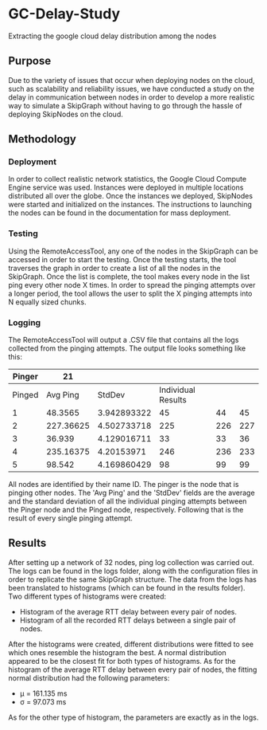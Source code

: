 # GC-Delay-Study
Extracting the google cloud delay distribution among the nodes

## Purpose
Due to the variety of issues that occur when deploying nodes on the cloud, such as scalability and reliability issues, we have conducted a study on the delay in communication between nodes in order to develop a more realistic way to simulate a SkipGraph without having to go through the hassle of deploying SkipNodes on the cloud.

## Methodology

### Deployment
In order to collect realistic network statistics, the Google Cloud Compute Engine service was used. Instances were deployed in multiple locations distributed all over the globe. Once the instances we deployed, SkipNodes were started and initialized on the instances. The instructions to launching the nodes can be found in the documentation for mass deployment.

### Testing 
Using the RemoteAccessTool, any one of the nodes in the SkipGraph can be accessed in order to start the testing. Once the testing starts, the tool traverses the graph in order to create a list of all the nodes in the SkipGraph. Once the list is complete, the tool makes every node in the list ping every other node X times. In order to spread the pinging attempts over a longer period, the tool allows the user to split the X pinging attempts into N equally sized chunks.

### Logging
The RemoteAccessTool will output a .CSV file that contains all the logs collected from the pinging attempts. The output file looks something like this:

|Pinger| 21 | | | | |
|--|--|--|--|--|--|
| Pinged | Avg Ping | StdDev | Individual Results |  |
| 1 | 48.3565 | 3.942893322 | 45 | 44 | 45 | 44 | 52 | 51 |
| 2 | 227.36625 | 4.502733718 | 225 | 226 | 227 | 227 | 226 | 225 |
| 3 | 36.939 | 4.129016711 | 33 | 33 | 36 | 37 | 76 | 37 |
| 4 | 235.16375 | 4.20153971 | 246 | 236 | 233 | 233 | 230 | 229 |
| 5 | 98.542 | 4.169860429 | 98 | 99 | 99 | 99 | 101 | 101 |

All nodes are identified by their name ID. The pinger is the node that is pinging other nodes. The 'Avg Ping' and the 'StdDev' fields are the average and the standard deviation of all the individual pinging attempts between the Pinger node and the Pinged node, respectively. Following that is the result of every single pinging attempt.

## Results
After setting up a network of 32 nodes, ping log collection was carried out. The logs can be found in the logs folder, along with the configuration files in order to replicate the same SkipGraph structure. The data from the logs has been translated to histograms (which can be found in the results folder). Two different types of histograms were created:

 - Histogram of the average RTT delay between every pair of nodes.
 - Histogram of all the recorded RTT delays between a single pair of nodes.

After the histograms were created, different distributions were fitted to see which ones resemble the histogram the best. A normal distribution appeared to be the closest fit for both types of histograms. As for the histogram of the average RTT delay between every pair of nodes, the fitting normal distribution had the following parameters:
- μ = 161.135 ms
- σ = 97.073 ms

As for the other type of histogram, the parameters are exactly as in the logs.


  

